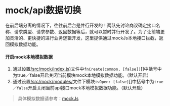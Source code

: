 # mock/api数据切换

在前后端分离的情况下，往往前后台是并行开发的！两队先讨论商议确定接口名称、请求类型、请求参数、返回数据等后，就可以暂时并行开发了。为了让前端更加灵活的、更快捷的进行业务逻辑开发，这里提供通过mockJs本地接口拦截，返回模拟数据功能。

#### 开启mock本地模拟数据

1. 通过设置[/src/mock/index.js)](../src/mock/index.js)文件中```fnCreate(common, [false])```[]中括号中为true／false开启关闭当前模块mock本地模拟数据功能。（默认开启）
2. 通过设置[/src/mock/modules/]()文件下模块```isOpen: [false]```[]中括号中为```true／false```开启关闭当前api接口mock本地模拟数据功能。（默认开启）

> 具体模拟数据请参考：[mockJs](https://github.com/nuysoft/Mock)